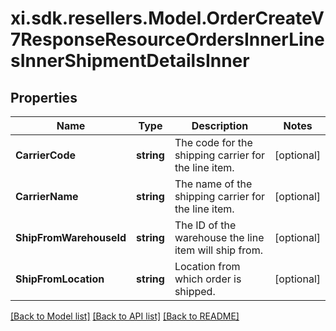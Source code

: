 # xi.sdk.resellers.Model.OrderCreateV7ResponseResourceOrdersInnerLinesInnerShipmentDetailsInner

## Properties

Name | Type | Description | Notes
------------ | ------------- | ------------- | -------------
**CarrierCode** | **string** | The code for the shipping carrier for the line item. | [optional] 
**CarrierName** | **string** | The name of the shipping carrier for the line item. | [optional] 
**ShipFromWarehouseId** | **string** | The ID of the warehouse the line item will ship from. | [optional] 
**ShipFromLocation** | **string** | Location from which order is shipped. | [optional] 

[[Back to Model list]](../README.md#documentation-for-models) [[Back to API list]](../README.md#documentation-for-api-endpoints) [[Back to README]](../README.md)

